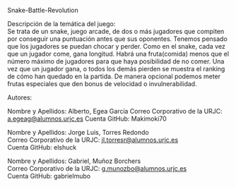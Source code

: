 Snake-Battle-Revolution

Descripción de la temática del juego:  
Se trata de un snake, juego arcade, de dos o más jugadores que compiten por conseguir una puntuación antes que sus oponentes. Tenemos pensado que los jugadores se puedan chocar y perder. Como en el snake, cada vez que un jugador come, gana longitud. Habrá una fruta(comida) menos que el número máximo de jugadores para que haya posibilidad de no comer. Una vez que un jugador gana, o todos los demás pierden se muestra el ranking de cómo han quedado en la partida. De manera opcional podemos meter frutas especiales que den bonus de velocidad o invulnerabilidad.

Autores:

Nombre y Apellidos: Alberto, Egea García
Correo Corporativo de la URJC: a.egeag@alumnos.urjc.es
Cuenta GitHub: Makimoki70

Nombre y Apellidos: Jorge Luis, Torres Redondo  
Correo Corporativo de la URJC: jl.torresr@alumnos.urjc.es        
Cuenta GitHub: elshuck 

Nombre y Apellidos: Gabriel, Muñoz Borchers     
Correo Corporativo de la URJC: g.munozbo@alumnos.urjc.es         
Cuenta GitHub: gabrielmubo

